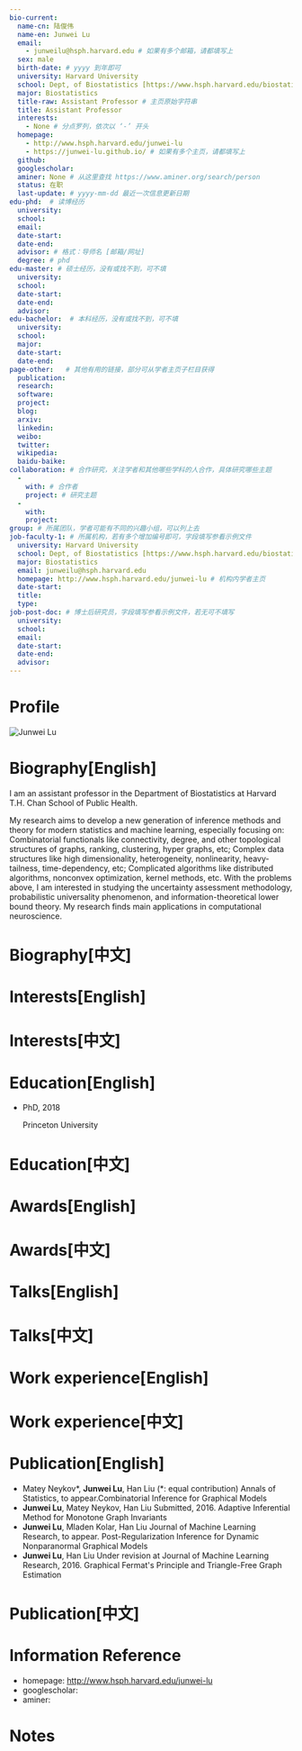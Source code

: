 ```yaml
---
bio-current:
  name-cn: 陆俊伟
  name-en: Junwei Lu
  email: 
    - junweilu@hsph.harvard.edu # 如果有多个邮箱，请都填写上
  sex: male
  birth-date: # yyyy 到年即可
  university: Harvard University 
  school: Dept, of Biostatistics [https://www.hsph.harvard.edu/biostatistics] # 格式：学院名称[学院官网链接]
  major: Biostatistics
  title-raw: Assistant Professor # 主页原始字符串
  title: Assistant Professor
  interests: 
    - None # 分点罗列，依次以 ‘-’ 开头
  homepage: 
    - http://www.hsph.harvard.edu/junwei-lu 
    - https://junwei-lu.github.io/ # 如果有多个主页，请都填写上
  github: 
  googlescholar:  
  aminer: None # 从这里查找 https://www.aminer.org/search/person
  status: 在职
  last-update: # yyyy-mm-dd 最近一次信息更新日期
edu-phd:  # 读博经历
  university: 
  school: 
  email: 
  date-start: 
  date-end: 
  advisor: # 格式：导师名 [邮箱/网址]
  degree: # phd
edu-master: # 硕士经历，没有或找不到，可不填
  university: 
  school: 
  date-start: 
  date-end: 
  advisor:
edu-bachelor:  # 本科经历，没有或找不到，可不填
  university: 
  school: 
  major: 
  date-start: 
  date-end: 
page-other:   # 其他有用的链接，部分可从学者主页子栏目获得
  publication: 
  research: 
  software: 
  project: 
  blog: 
  arxiv: 
  linkedin: 
  weibo:
  twitter:
  wikipedia:
  baidu-baike:
collaboration: # 合作研究，关注学者和其他哪些学科的人合作，具体研究哪些主题
  - 
    with: # 合作者
    project: # 研究主题
  - 
    with: 
    project: 
group: # 所属团队，学者可能有不同的兴趣小组，可以列上去
job-faculty-1: # 所属机构，若有多个增加编号即可，字段填写参看示例文件
  university: Harvard University 
  school: Dept, of Biostatistics [https://www.hsph.harvard.edu/biostatistics] # 格式：学院名称[学院官网链接]
  major: Biostatistics
  email: junweilu@hsph.harvard.edu
  homepage: http://www.hsph.harvard.edu/junwei-lu # 机构内学者主页
  date-start: 
  title: 
  type: 
job-post-doc: # 博士后研究员，字段填写参看示例文件，若无可不填写
  university: 
  school: 
  email: 
  date-start: 
  date-end: 
  advisor: 
---
```


# Profile

![Junwei Lu](https://connects.catalyst.harvard.edu/Profiles/profile/Modules/CustomViewPersonGeneralInfo/PhotoHandler.ashx?NodeID=110827913)

# Biography[English]

I am an assistant professor in the Department of Biostatistics at Harvard T.H. Chan School of Public Health.

My research aims to develop a new generation of inference methods and theory for modern statistics and machine learning, especially focusing on:
Combinatorial functionals like connectivity, degree, and other topological structures of graphs, ranking, clustering, hyper graphs, etc;
Complex data structures like high dimensionality, heterogeneity, nonlinearity, heavy-tailness, time-dependency, etc;
Complicated algorithms like distributed algorithms, nonconvex optimization, kernel methods, etc.
With the problems above, I am interested in studying the uncertainty assessment methodology, probabilistic universality phenomenon, and information-theoretical lower bound theory. My research finds main applications in computational neuroscience.

# Biography[中文]

# Interests[English]

# Interests[中文]

# Education[English]

- PhD, 2018
    
    Princeton University

# Education[中文]

# Awards[English]

# Awards[中文]

# Talks[English]

# Talks[中文]

# Work experience[English]

# Work experience[中文]

# Publication[English]

- Matey Neykov*, **Junwei Lu**, Han Liu (*: equal contribution) Annals of Statistics, to appear.Combinatorial Inference for Graphical Models 
- **Junwei Lu**, Matey Neykov, Han Liu 
Submitted, 2016. Adaptive Inferential Method for Monotone Graph Invariants
- **Junwei Lu**, Mladen Kolar, Han Liu Journal of Machine Learning Research, to appear. Post-Regularization Inference for Dynamic Nonparanormal Graphical Models
- **Junwei Lu**, Han Liu Under revision at Journal of Machine Learning Research, 2016. Graphical Fermat's Principle and Triangle-Free Graph Estimation

# Publication[中文]

# Information Reference

-  homepage: http://www.hsph.harvard.edu/junwei-lu
-  googlescholar: 
-  aminer: 

# Notes